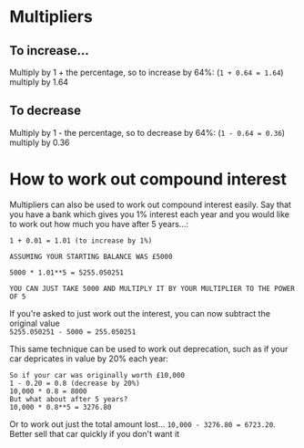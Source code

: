 # Multipliers
## To increase...
Multiply by 1 + the percentage, so to increase by 64%: (`1 + 0.64 = 1.64`) multiply by 1.64
## To decrease
Multiply by 1 - the percentage, so to decrease by 64%: (`1 - 0.64 = 0.36`) multiply by 0.36

# How to work out compound interest
Multipliers can also be used to work out compound interest easily. 
Say that you have a bank which gives you 1% interest each year and you would like to work out how much you have after 5 years...:<br/>
```
1 + 0.01 = 1.01 (to increase by 1%)

ASSUMING YOUR STARTING BALANCE WAS £5000

5000 * 1.01**5 = 5255.050251

YOU CAN JUST TAKE 5000 AND MULTIPLY IT BY YOUR MULTIPLIER TO THE POWER OF 5
```
If you're asked to just work out the interest, you can now subtract the original value<br/>
`5255.050251 - 5000 = 255.050251`

This same technique can be used to work out deprecation, such as if your car depricates in value by 20% each year:
```
So if your car was originally worth £10,000
1 - 0.20 = 0.8 (decrease by 20%)
10,000 * 0.8 = 8000
But what about after 5 years?
10,000 * 0.8**5 = 3276.80
```
Or to work out just the total amount lost...
`10,000 - 3276.80 = 6723.20`.
Better sell that car quickly if you don't want it
